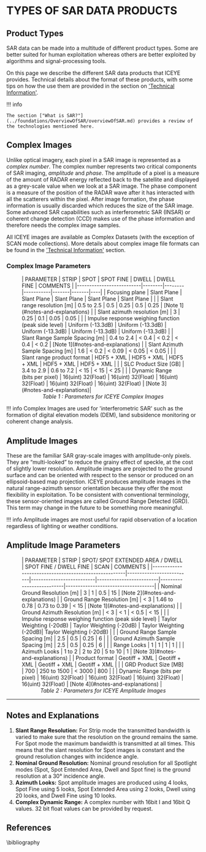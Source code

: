 # TYPES OF SAR DATA PRODUCTS

## Product Types

SAR data can be made into a multitude of different product types. Some are better suited for human exploitation whereas others are better exploited by algorithms and signal-processing tools.

On this page we describe the different SAR data products that ICEYE provides. Technical details about the format of these products, with some tips on how the use them are provided in the section on ['Technical Information'](../productFormats/introduction.md).

!!! info

    The section ["What is SAR?"](../foundations/OverviewOfSAR/overviewOfSAR.md) provides a review of the technologies mentioned here. 

<!---
There are three different *levels* of SAR data product:

* RAW RADAR Data
* Single Look Complex imagery
* Multi-looked amplitude imagery
* Orthorectified imagery
-->

<!-- ## RAW RADAR Data -->
<!-- Each satellite transmits many pulses per second (between 2 and 7 thousand) and then listens to their reflections from the Earth's surface. The recorded reflected data forms the basic ingredients of every SAR image. This data is downloaded to the ground and passed through one of ICEYE's image formation processors where it is converted into a SAR image. -->
<!---->
<!-- The image formation processing performed on the raw data can be implemented in many different ways in the same way that a cake can be made from raw ingredients using many different recipes. We try to process the images in a way that is useful to the largest number of customers. If the standard processing is not quite what you want, you have two options: the first is to discuss your needs with our Cusomer Operations and Satellite Planning team who will get the SAR Engineers involved to see how we can help. The second option is to request the RAW SAR pulse data and pass this through your own SAR image formation processor. We provide this data in the US Government sponsored, sensor-agnostic format called 'Compensated Phase History Data' (CPHD).  -->
<!---->
<!-- !!! info -->
<!--     CPHD is particularly useful for governments - especially if they process SAR imagery from other vendors in addition to ICEYE. Controlling how the image is produced allows the images to be precisely compared and combined. It also allows a level of data assurance for the government as the integrity of the individual SAR pulses echoes can be validated. -->


## Complex Images

Unlike optical imagery, each pixel in a SAR image is represented as a *complex number*. The complex number represents two critical components of SAR imaging, *amplitude* and *phase*. The amplitude of a pixel is a measure of the amount of RADAR energy reflected back to the satellite and displayed as a grey-scale value when we look at a SAR image. The phase component is a measure of the position of the RADAR wave after it has interacted with all the scatterers within the pixel. After image formation, the phase information is usually discarded which reduces the size of the SAR image. Some advanced SAR capabilities such as interferometric SAR (INSAR) or coherent change detection (CCD) makes use of the phase information and therefore needs the complex image samples.

All ICEYE images are available as Complex Datasets (with the exception of SCAN mode collections). More details about complex image file formats can be found in the ['Technical Information'](../productFormats/slc.md) section.

<!---
<span style="color:darkred">[TODO] make animation showing the nature of a complex image </span>.


### IQ Image Format
The conventional way of storing complex imagery is know as the *IQ Format*. In this format, each pixel is stored as two values, one called '*I*' (standing for 'In-phase') and one called '*Q*' (standing for 'Quadrature'). Because the format does not directly store the amplitude imformation, then a conversion must be made to view the image. Being a well understood standard however, there are many tools, often open-source, that can be used to help with IQ image operations. (eg SNAP[@snap]).


!!! Warning 
    Complex images, by their nature, are always *single-look*. This means that they contain the *native* resolution of the collection. ICEYE satellites always collect much finer resolution in the azimuth direction than the range direction. (eg a SPOT image has an azimuth resolution of 25cm whereas the slant range resolution is 50cm.) We also save our complex images in the slant-plane. This means that if you view the image in a picture viewing package (eg GIMP), the image will appear distorted as the square pixels on your screen are actually representing rectangular pixels on the ground. 
-->

### Complex Image Parameters
<figure markdown>
| PARAMETER                                            | STRIP | SPOT  | SPOT FINE | DWELL | DWELL FINE | COMMENTS                          |
|--------------------------|--------|--------|-----------|-------|-------|----|
| Focusing plane                                       |  Slant Plane       | Slant Plane        | Slant Plane | Slant Plane | Slant Plane |                 |
| Slant range resolution [m]                           | 0.5 to 2.5         | 0.5                | 0.25 | 0.5 | 0.25 | [Note 1](#notes-and-explanations) |
| Slant azimuth resolution [m]                         | 3                  | 0.25               | 0.1 | 0.05 |  0.05 |                          |
| Impulse response weighing function (peak side level) | Uniform (-13.3dB)  | Uniform (-13.3dB)  | Uniform (-13.3dB) | Uniform (-13.3dB) |  Uniform (-13.3dB)   |
| Slant Range Sample Spacing [m]                       | 0.4 to 2.4         | < 0.4              | < 0.2 | < 0.4 | < 0.2 | [Note 1](#notes-and-explanations) | 
| Slant Azimuth Sample Spacing [m]                     | 1.6                | < 0.2              | < 0.09 | < 0.05 | < 0.05 |                            |
| Slant range product format                           | HDF5 + XML         | HDF5 + XML         | HDF5 + XML | HDF5 + XML |   HDF5 + XML |                |
| SLC Product Size [GB]                                | 3.4 to 2.9         | 0.6 to 7.2         |  < 15  | < 15 |        < 25 |               |
| Dynamic Range (bits per pixel)                       | 16(uint) 32(Float) | 16(uint) 32(Float) | 16(uint) 32(Float)  | 16(uint) 32(Float) | 16(uint) 32(Float) | [Note 3](#notes-and-explanations)| 
<figcaption align = "center"><em>Table 1 : Parameters for ICEYE Complex Images</em></figcaption>
</figure>

<!---
## Multi-looked Amplitude Images

Once the complex SAR image has been formed, additional processing is applied to make it as useful as possible for human exploitation. The image is first *mult

<span style="color:darkred">[TODO] make animation showing multi-looking. </span>.


## Orthorectified imagery

SAR complex images contain pixels that have both amplitude and phase values. They are produced at full resolution and are projected in the inclined direction of illumination, called the slant plane. Since complex images retain phase information, they can be used to produce numerous SAR products like coherent change images and precise surface motion measurements.
-->

!!! info
    Complex Images are used for 'interferometric SAR' such as the formation of digital elevation models (DEM), land subsidence monitoring or coherent change analysis.

## Amplitude Images

These are the familiar SAR gray-scale images with amplitude-only pixels. They are “multi-looked” to reduce the grainy effect of speckle, at the cost of slightly lower resolution. Amplitude images are projected to the ground surface and can be oriented with respect to the sensor or produced on an ellipsoid-based map projection. ICEYE produces amplitude images in the natural range-azimuth sensor orientation because they offer the most flexibility in exploitation. To be consistent with conventional terminology, these sensor-oriented images are called Ground Range Detected (GRD). This term may change in the future to be something more meaningful.

!!! info
    Amplitude images are most useful for rapid observation of a location regardless of lighting or weather conditions.



## Amplitude Image Parameters
<figure markdown>
| PARAMETER                                            | STRIP                    | SPOT/ SPOT EXTENDED AREA / DWELL                     | SPOT FINE / DWELL FINE              | SCAN                     | COMMENTS                           |
|------------------------------------------------------|--------------------------|--------------------------|-------------------------|--------------------------|------------------------------------|
| Nominal Ground Resolution [m]                          | 3                      | 1               | 0.5             | 15                     |  [Note 2](#notes-and-explanations) |
| Ground Range Resolution [m]                          | < 3                      | 1.46 to 0.78               | 0.73 to 0.39            | < 15                     |  [Note 1](#notes-and-explanations) |
| Ground Azimuth Resolution [m]                        | < 3                      | < 1                      | < 0.5                   | < 15                     |                                    |
| Impulse response weighing function (peak side level) | Taylor Weighting (-20dB) | Taylor Weighting (-20dB) | Taylor Weighting (-20dB)| Taylor Weighting (-20dB) |                                    |
| Ground Range Sample Spacing [m]                      | 2.5                      | 0.5                      | 0.25                    | 6                        |                                    |
| Ground Azimuth Sample Spacing [m]                    | 2.5                      | 0.5                      | 0.25                    | 6                        |                                    |
| Range Looks                                          | 1                        | 1                        | 1                       | 1                        |                                    |
| Azimuth Looks                                        | 1 to 2                   | 2 to 20                  | 5 to 10                      |  1                        |     [Note 3](#notes-and-explanations)                               |
| Product format                                       | Geotiff + XML            | Geotiff + XML            | Geotiff + XML           | Geotiff + XML            |                                    |
| GRD Product Size [MB]                                | 700                      | 250 to 1500                     | < 3000                  | 800                      |                                    |
| Dynamic Range (bits per pixel)                       | 16(uint) 32(Float)       | 16(uint) 32(Float)       | 16(uint) 32(Float)      | 16(uint) 32(Float)       | [Note 4](#notes-and-explanations) |
<figcaption align = "center"><em>Table 2 : Parameters for ICEYE Amplitude Images</em></figcaption>
</figure>

-----

## Notes and Explanations
1. **Slant Range Resolution:** For Strip mode the transmitted bandwidth is varied to make sure that the resolution on the ground remains the same. For Spot mode the maximum bandwidth is transmitted at all times. This means that the slant resolution for Spot images is constant and the ground resolution changes with incidence angle.
2. **Nominal Ground Resolution:**  Nominal ground resolution for all Spotlight modes (Spot, Spot Entended Area, Dwell and Spot fine) is the ground resolution at a 30° incidence angle. 
3. **Azimuth Looks:** Spot amplitude images are produced using 4 looks, Spot Fine using 5 looks, Spot Extended Area using 2 looks, Dwell using 20 looks, and Dwell Fine using 10 looks.
4. **Complex Dynamic Range:** A complex number with 16bit I and 16bit Q values. 32 bit float values can be provided by request.


## References
\bibliography

